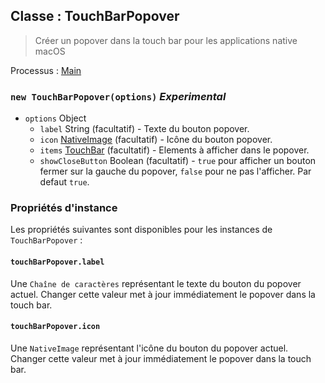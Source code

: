 ## Classe : TouchBarPopover

> Créer un popover dans la touch bar pour les applications native macOS

Processus : [Main](../tutorial/quick-start.md#main-process)

### `new TouchBarPopover(options)` *Experimental*

* `options` Object 
  * `label` String (facultatif) - Texte du bouton popover.
  * `icon` [NativeImage](native-image.md) (facultatif) - Icône du bouton popover.
  * `items` [TouchBar](touch-bar.md) (facultatif) - Elements à afficher dans le popover.
  * `showCloseButton` Boolean (facultatif) - `true` pour afficher un bouton fermer sur la gauche du popover, `false` pour ne pas l'afficher. Par defaut `true`.

### Propriétés d'instance

Les propriétés suivantes sont disponibles pour les instances de `TouchBarPopover` :

#### `touchBarPopover.label`

Une `Chaîne de caractères` représentant le texte du bouton du popover actuel. Changer cette valeur met à jour immédiatement le popover dans la touch bar.

#### `touchBarPopover.icon`

Une `NativeImage` représentant l'icône du bouton du popover actuel. Changer cette valeur met à jour immédiatement le popover dans la touch bar.